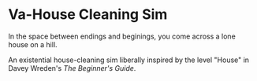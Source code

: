 # Va-House Cleaning Sim

In the space between endings and beginings, you come across a lone house on a hill.

An existential house-cleaning sim liberally inspired by the level "House" in Davey Wreden's *The Beginner's Guide*. 
